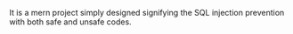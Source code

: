 It is a mern project simply designed signifying the SQL injection prevention with both safe and unsafe codes.
